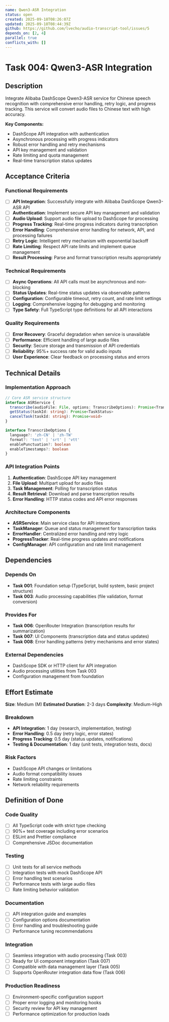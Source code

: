 ```yaml
---
name: Qwen3-ASR Integration
status: open
created: 2025-09-18T08:26:07Z
updated: 2025-09-18T08:44:39Z
github: https://github.com/lvecho/audio-transcript-tool/issues/5
depends_on: [2, 4]
parallel: true
conflicts_with: []
---
```


# Task 004: Qwen3-ASR Integration

## Description

Integrate Alibaba DashScope Qwen3-ASR service for Chinese speech recognition with comprehensive error handling, retry logic, and progress tracking. This service will convert audio files to Chinese text with high accuracy.

**Key Components:**
- DashScope API integration with authentication
- Asynchronous processing with progress indicators
- Robust error handling and retry mechanisms
- API key management and validation
- Rate limiting and quota management
- Real-time transcription status updates

## Acceptance Criteria

### Functional Requirements
- [ ] **API Integration**: Successfully integrate with Alibaba DashScope Qwen3-ASR API
- [ ] **Authentication**: Implement secure API key management and validation
- [ ] **Audio Upload**: Support audio file upload to DashScope for processing
- [ ] **Progress Tracking**: Real-time progress indicators during transcription
- [ ] **Error Handling**: Comprehensive error handling for network, API, and processing failures
- [ ] **Retry Logic**: Intelligent retry mechanism with exponential backoff
- [ ] **Rate Limiting**: Respect API rate limits and implement queue management
- [ ] **Result Processing**: Parse and format transcription results appropriately

### Technical Requirements
- [ ] **Async Operations**: All API calls must be asynchronous and non-blocking
- [ ] **Status Updates**: Real-time status updates via observable patterns
- [ ] **Configuration**: Configurable timeout, retry count, and rate limit settings
- [ ] **Logging**: Comprehensive logging for debugging and monitoring
- [ ] **Type Safety**: Full TypeScript type definitions for all API interactions

### Quality Requirements
- [ ] **Error Recovery**: Graceful degradation when service is unavailable
- [ ] **Performance**: Efficient handling of large audio files
- [ ] **Security**: Secure storage and transmission of API credentials
- [ ] **Reliability**: 95%+ success rate for valid audio inputs
- [ ] **User Experience**: Clear feedback on processing status and errors

## Technical Details

### Implementation Approach
```typescript
// Core ASR service structure
interface ASRService {
  transcribe(audioFile: File, options: TranscribeOptions): Promise<TranscriptionResult>
  getStatus(taskId: string): Promise<TaskStatus>
  cancelTask(taskId: string): Promise<void>
}

interface TranscribeOptions {
  language?: 'zh-CN' | 'zh-TW'
  format?: 'text' | 'srt' | 'vtt'
  enablePunctuation?: boolean
  enableTimestamps?: boolean
}
```

### API Integration Points
1. **Authentication**: DashScope API key management
2. **File Upload**: Multipart upload for audio files
3. **Task Management**: Polling for transcription status
4. **Result Retrieval**: Download and parse transcription results
5. **Error Handling**: HTTP status codes and API error responses

### Architecture Components
- **ASRService**: Main service class for API interactions
- **TaskManager**: Queue and status management for transcription tasks
- **ErrorHandler**: Centralized error handling and retry logic
- **ProgressTracker**: Real-time progress updates and notifications
- **ConfigManager**: API configuration and rate limit management

## Dependencies

### Depends On
- **Task 001**: Foundation setup (TypeScript, build system, basic project structure)
- **Task 003**: Audio processing capabilities (file validation, format conversion)

### Provides For
- **Task 006**: OpenRouter Integration (transcription results for summarization)
- **Task 007**: UI Components (transcription data and status updates)
- **Task 008**: Error handling patterns (retry mechanisms and error states)

### External Dependencies
- DashScope SDK or HTTP client for API integration
- Audio processing utilities from Task 003
- Configuration management from foundation

## Effort Estimate

**Size**: Medium (M)
**Estimated Duration**: 2-3 days
**Complexity**: Medium-High

### Breakdown
- **API Integration**: 1 day (research, implementation, testing)
- **Error Handling**: 0.5 day (retry logic, error states)
- **Progress Tracking**: 0.5 day (status updates, notifications)
- **Testing & Documentation**: 1 day (unit tests, integration tests, docs)

### Risk Factors
- DashScope API changes or limitations
- Audio format compatibility issues
- Rate limiting constraints
- Network reliability requirements

## Definition of Done

### Code Quality
- [ ] All TypeScript code with strict type checking
- [ ] 90%+ test coverage including error scenarios
- [ ] ESLint and Prettier compliance
- [ ] Comprehensive JSDoc documentation

### Testing
- [ ] Unit tests for all service methods
- [ ] Integration tests with mock DashScope API
- [ ] Error handling test scenarios
- [ ] Performance tests with large audio files
- [ ] Rate limiting behavior validation

### Documentation
- [ ] API integration guide and examples
- [ ] Configuration options documentation
- [ ] Error handling and troubleshooting guide
- [ ] Performance tuning recommendations

### Integration
- [ ] Seamless integration with audio processing (Task 003)
- [ ] Ready for UI component integration (Task 007)
- [ ] Compatible with data management layer (Task 005)
- [ ] Supports OpenRouter integration data flow (Task 006)

### Production Readiness
- [ ] Environment-specific configuration support
- [ ] Proper error logging and monitoring hooks
- [ ] Security review for API key management
- [ ] Performance optimization for production loads
